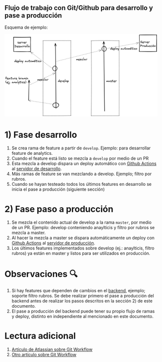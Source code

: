 ## Flujo de trabajo con Git/Github para desarrollo y pase a producción

Esquema de ejemplo:

![git workflow](git_workflow.png)

# 1) Fase desarrollo

1. Se crea rama de feature a partir de `develop`. Ejemplo: para desarrollar feature de analytics.
2. Cuando el feature está listo se mezcla a `develop` por medio de un PR
3. Esta mezcla a develop dispara un deploy automático con [Github Actions](../.github/workflows/deploy-dev.yml) al [servidor de desarrollo](http://fischwarm-frontend-dev.s3-website-sa-east-1.amazonaws.com).
4. Más ramas de feature se van mezclando a develop. Ejemplo; filtro por rubros.
5. Cuando se hayan testeado todos los últimos features en desarrollo se inicia el pase a producción (siguiente sección)

# 2) Fase paso a producción

1. Se mezcla el contenido actual de develop a la rama `master`, por medio de un PR. Ejemplo: develop conteniendo anaylticis y filtro por rubros se mezcla a master.
2. Al hacer la mezcla a master se dispara automáticamente un deploy con [Github Actions](../.github/workflows/deploy.yml) al [servidor de producción](http://form.asepy.org).
3. Los últimos features implementados sobre develop (ej.: anaylticis, filtro rubros) ya están en master y listos para ser utilizados en producción.

# Observaciones 🔍

1. Si hay features que dependen de cambios en el [backend](https://github.com/Asepy/fischwarm-backend), ejemplo; soporte filtro rubros. Se debe realizar primero el pase a producción del backend antes de realizar los pasos descritos en la sección 2) de este documento.
2. El pase a producción del backend puede tener su propio flujo de ramas y deploy, distinto en independiente al mencionado en este documento.

# Lectura adicional

1. [Artículo de Atlassian sobre Git Workflow](https://www.atlassian.com/git/tutorials/comparing-workflows/gitflow-workflow)
2. [Otro artículo sobre Git Workflow](https://nvie.com/posts/a-successful-git-branching-model/)
